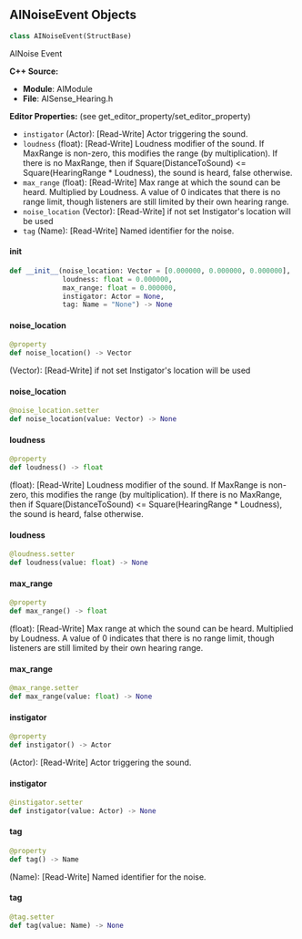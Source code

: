 ## AINoiseEvent Objects

```python
class AINoiseEvent(StructBase)
```

AINoise Event

**C++ Source:**

- **Module**: AIModule
- **File**: AISense_Hearing.h

**Editor Properties:** (see get_editor_property/set_editor_property)

- ``instigator`` (Actor):  [Read-Write] Actor triggering the sound.
- ``loudness`` (float):  [Read-Write] Loudness modifier of the sound.
  If MaxRange is non-zero, this modifies the range (by multiplication).
  If there is no MaxRange, then if Square(DistanceToSound) <= Square(HearingRange * Loudness), the sound is heard, false otherwise.
- ``max_range`` (float):  [Read-Write] Max range at which the sound can be heard. Multiplied by Loudness.
  A value of 0 indicates that there is no range limit, though listeners are still limited by their own hearing range.
- ``noise_location`` (Vector):  [Read-Write] if not set Instigator's location will be used
- ``tag`` (Name):  [Read-Write] Named identifier for the noise.

<a id="unreal.AINoiseEvent.__init__"></a>

#### __init__

```python
def __init__(noise_location: Vector = [0.000000, 0.000000, 0.000000],
             loudness: float = 0.000000,
             max_range: float = 0.000000,
             instigator: Actor = None,
             tag: Name = "None") -> None
```

<a id="unreal.AINoiseEvent.noise_location"></a>

#### noise_location

```python
@property
def noise_location() -> Vector
```

(Vector):  [Read-Write] if not set Instigator's location will be used

<a id="unreal.AINoiseEvent.noise_location"></a>

#### noise_location

```python
@noise_location.setter
def noise_location(value: Vector) -> None
```

<a id="unreal.AINoiseEvent.loudness"></a>

#### loudness

```python
@property
def loudness() -> float
```

(float):  [Read-Write] Loudness modifier of the sound.
If MaxRange is non-zero, this modifies the range (by multiplication).
If there is no MaxRange, then if Square(DistanceToSound) <= Square(HearingRange * Loudness), the sound is heard, false otherwise.

<a id="unreal.AINoiseEvent.loudness"></a>

#### loudness

```python
@loudness.setter
def loudness(value: float) -> None
```

<a id="unreal.AINoiseEvent.max_range"></a>

#### max_range

```python
@property
def max_range() -> float
```

(float):  [Read-Write] Max range at which the sound can be heard. Multiplied by Loudness.
A value of 0 indicates that there is no range limit, though listeners are still limited by their own hearing range.

<a id="unreal.AINoiseEvent.max_range"></a>

#### max_range

```python
@max_range.setter
def max_range(value: float) -> None
```

<a id="unreal.AINoiseEvent.instigator"></a>

#### instigator

```python
@property
def instigator() -> Actor
```

(Actor):  [Read-Write] Actor triggering the sound.

<a id="unreal.AINoiseEvent.instigator"></a>

#### instigator

```python
@instigator.setter
def instigator(value: Actor) -> None
```

<a id="unreal.AINoiseEvent.tag"></a>

#### tag

```python
@property
def tag() -> Name
```

(Name):  [Read-Write] Named identifier for the noise.

<a id="unreal.AINoiseEvent.tag"></a>

#### tag

```python
@tag.setter
def tag(value: Name) -> None
```

<a id="unreal.StringValuePair"></a>
